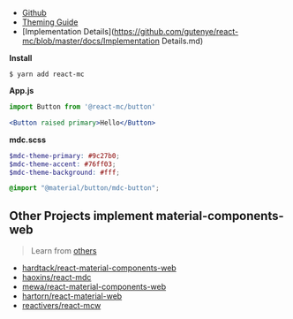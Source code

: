 - [Github](https://github.com/gutenye/react-mc)
- [Theming Guide](https://material.io/components/web/docs/theming)
- [Implementation Details](https://github.com/gutenye/react-mc/blob/master/docs/Implementation Details.md)

**Install**

```shell
$ yarn add react-mc
```

**App.js**

```jsx
import Button from '@react-mc/button'

<Button raised primary>Hello</Button>
```

**mdc.scss**

```scss
$mdc-theme-primary: #9c27b0;
$mdc-theme-accent: #76ff03;
$mdc-theme-background: #fff;

@import "@material/button/mdc-button";
```


## Other Projects implement material-components-web
> Learn from [others](https://github.com/search?q=topic%3Amaterial-components-web)

- [hardtack/react-material-components-web](https://github.com/react-mdc/react-material-components-web)
- [haoxins/react-mdc](https://github.com/haoxins/react-mdc)
- [mewa/react-material-components-web](https://github.com/mewa/react-material-components-web)
- [hartorn/react-material-web](https://github.com/hartorn/react-material-web)
- [reactivers/react-mcw](https://github.com/reactivers/react-mcw)
